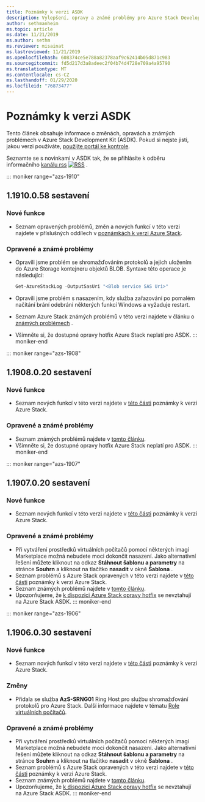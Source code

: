 ```yaml
---
title: Poznámky k verzi ASDK
description: Vylepšení, opravy a známé problémy pro Azure Stack Development Kit (ASDK).
author: sethmanheim
ms.topic: article
ms.date: 11/21/2019
ms.author: sethm
ms.reviewer: misainat
ms.lastreviewed: 11/21/2019
ms.openlocfilehash: 608374ce5e788a82378aaf9c62414b05d871c983
ms.sourcegitcommit: fd5d217d3a8adeec2f04b74d4728e709a4a95790
ms.translationtype: MT
ms.contentlocale: cs-CZ
ms.lasthandoff: 01/29/2020
ms.locfileid: "76873477"
---
```

# <a name="asdk-release-notes"></a>Poznámky k verzi ASDK

Tento článek obsahuje informace o změnách, opravách a známých problémech v Azure Stack Development Kit (ASDK). Pokud si nejste jisti, jakou verzi používáte, [použijte portál ke kontrole](../operator/azure-stack-updates.md).

Seznamte se s novinkami v ASDK tak, že se přihlásíte k odběru informačního [kanálu rss](https://docs.microsoft.com/api/search/rss?search=Azure+Stack+Development+Kit+release+notes&locale=en-us#) [![RSS](./media/asdk-release-notes/feed-icon-14x14.png)](https://docs.microsoft.com/api/search/rss?search=Azure+Stack+Development+Kit+release+notes&locale=en-us#) .

::: moniker range="azs-1910"
## <a name="build-11910058"></a>1\.1910.0.58 sestavení

### <a name="new-features"></a>Nové funkce

- Seznam opravených problémů, změn a nových funkcí v této verzi najdete v příslušných oddílech v [poznámkách k verzi Azure Stack](../operator/release-notes.md).

### <a name="fixed-and-known-issues"></a>Opravené a známé problémy

- Opravili jsme problém se shromažďováním protokolů a jejich uložením do Azure Storage kontejneru objektů BLOB. Syntaxe této operace je následující:

  ```powershell
  Get-AzureStackLog -OutputSasUri "<Blob service SAS Uri>"
  ``` 

- Opravili jsme problém s nasazením, kdy služba zařazování po pomalém načítání brání odebrání některých funkcí Windows a vyžaduje restart.
- Seznam Azure Stack známých problémů v této verzi najdete v článku o [známých problémech](../operator/known-issues.md) .
- Všimněte si, že dostupné opravy hotfix Azure Stack neplatí pro ASDK.
::: moniker-end

::: moniker range="azs-1908"
  
## <a name="build-11908020"></a>1\.1908.0.20 sestavení

### <a name="new-features"></a>Nové funkce

- Seznam nových funkcí v této verzi najdete v [této části](/azure-stack/operator/release-notes?view=azs-1908#whats-new-1) poznámky k verzi Azure Stack.

<!-- ### Changes -->

### <a name="fixed-and-known-issues"></a>Opravené a známé problémy

<!-- - For a list of Azure Stack issues fixed in this release, see [this section](/azure-stack/operator/release-notes?view=azs-1908#fixes-1) of the Azure Stack release notes. -->
- Seznam známých problémů najdete v [tomto článku](/azure-stack/operator/known-issues?view=azs-1908).
- Všimněte si, že dostupné opravy hotfix Azure Stack neplatí pro ASDK.
::: moniker-end

::: moniker range="azs-1907"
## <a name="build-11907020"></a>1\.1907.0.20 sestavení

### <a name="new-features"></a>Nové funkce

- Seznam nových funkcí v této verzi najdete v [této části](/azure-stack/operator/release-notes?view=azs-1907#whats-in-this-update) poznámky k verzi Azure Stack.

<!-- ### Changes -->

### <a name="fixed-and-known-issues"></a>Opravené a známé problémy

- Při vytváření prostředků virtuálních počítačů pomocí některých imagí Marketplace možná nebudete moci dokončit nasazení. Jako alternativní řešení můžete kliknout na odkaz **Stáhnout šablonu a parametry** na stránce **Souhrn** a kliknout na tlačítko **nasadit** v okně **Šablona** .
- Seznam problémů s Azure Stack opravených v této verzi najdete v [této části](/azure-stack/operator/release-notes?view=azs-1907#fixes-2) poznámky k verzi Azure Stack.
- Seznam známých problémů najdete v [tomto článku](/azure-stack/operator/known-issues?view=azs-1907).
- Upozorňujeme, že [k dispozici Azure Stack opravy hotfix](/azure-stack/operator/release-notes?view=azs-1907#hotfixes-2) se nevztahují na Azure Stack ASDK.
::: moniker-end

::: moniker range="azs-1906"
## <a name="build-11906030"></a>1\.1906.0.30 sestavení

### <a name="new-features"></a>Nové funkce

- Seznam nových funkcí v této verzi najdete v [této části](/azure-stack/operator/release-notes?view=azs-1906#whats-in-this-update-1) poznámky k verzi Azure Stack.

### <a name="changes"></a>Změny

- Přidala se služba **AzS-SRNG01** Ring Host pro službu shromažďování protokolů pro Azure Stack. Další informace najdete v tématu [Role virtuálních počítačů](asdk-architecture.md).

### <a name="fixed-and-known-issues"></a>Opravené a známé problémy

- Při vytváření prostředků virtuálních počítačů pomocí některých imagí Marketplace možná nebudete moci dokončit nasazení. Jako alternativní řešení můžete kliknout na odkaz **Stáhnout šablonu a parametry** na stránce **Souhrn** a kliknout na tlačítko **nasadit** v okně **Šablona** .
- Seznam problémů s Azure Stack opravených v této verzi najdete v [této části](/azure-stack/operator/release-notes?view=azs-1906#fixes-3) poznámky k verzi Azure Stack.
- Seznam známých problémů najdete v [tomto článku](/azure-stack/operator/known-issues?view=azs-1906).
- Upozorňujeme, že [k dispozici Azure Stack opravy hotfix](/azure-stack/operator/release-notes?view=azs-1906#hotfixes-3) se nevztahují na Azure Stack ASDK.
::: moniker-end
